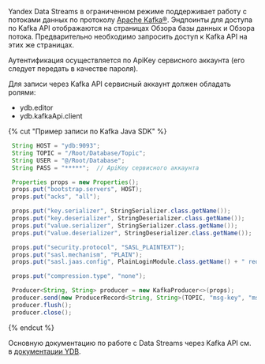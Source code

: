 Yandex Data Streams в ограниченном режиме поддерживает работу с потоками данных по протоколу [Apache Kafka®](https://kafka.apache.org/). Эндпоинты для доступа по Kafka API отображаются на страницах Обзора базы данных и Обзора потока. Предварительно необходимо запросить доступ к Kafka API на этих же страницах.

Аутентификация осуществляется по ApiKey сервисного аккаунта (его следует передать в качестве пароля). 

Для записи через Kafka API cервисный аккаунт должен обладать ролями:
 - ydb.editor
 - ydb.kafkaApi.client

{% cut "Пример записи по Kafka Java SDK" %}

```java
 String HOST = "ydb:9093";
 String TOPIC = "/Root/Database/Topic";
 String USER = "@/Root/Database";
 String PASS = "*****";  // ApiKey сервисного аккаунта

 Properties props = new Properties();
 props.put("bootstrap.servers", HOST);
 props.put("acks", "all");

 props.put("key.serializer", StringSerializer.class.getName());
 props.put("key.deserializer", StringDeserializer.class.getName());
 props.put("value.serializer", StringSerializer.class.getName());
 props.put("value.deserializer", StringDeserializer.class.getName());

 props.put("security.protocol", "SASL_PLAINTEXT");
 props.put("sasl.mechanism", "PLAIN");
 props.put("sasl.jaas.config", PlainLoginModule.class.getName() + " required username=\"" + USER + "\" password=\"" + PASS + "\";");

 props.put("compression.type", "none");

 Producer<String, String> producer = new KafkaProducer<>(props);
 producer.send(new ProducerRecord<String, String>(TOPIC, "msg-key", "msg-body"));
 producer.flush();
 producer.close();
```

{% endcut %}

Основную документацию по работе с Data Streams через Kafka API см. в [документации YDB](https://ydb.tech/ru/docs/reference/kafka-api).

